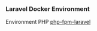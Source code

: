 ### Laravel Docker Environment

Environment PHP [php-fpm-laravel](https://github.com/Cyber-Duck/php-fpm-laravel)
